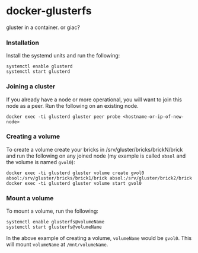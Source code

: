 # docker-glusterfs
gluster in a container.  or giac?

### Installation

Install the systemd units and run the following:

```
systemctl enable glusterd
systemctl start glusterd
```

### Joining a cluster

If you already have a node or more operational, you will want to join this node as a peer.
Run the following on an existing node.

```
docker exec -ti glusterd gluster peer probe <hostname-or-ip-of-new-node>
```

### Creating a volume

To create a volume create your bricks in /srv/gluster/bricks/brickN/brick and
run the following on any joined node (my example is called `absol` and the volume is named `gvol0`):

```
docker exec -ti glusterd gluster volume create gvol0 absol:/srv/gluster/bricks/brick1/brick absol:/srv/gluster/brick2/brick
docker exec -ti glusterd gluster volume start gvol0
```

### Mount a volume

To mount a volume, run the following:

```
systemctl enable glusterfs@volumeName
systemctl start glusterfs@volumeName
```

In the above example of creating a volume, `volumeName` would be `gvol0`.  This will mount `volumeName` at `/mnt/volumeName`.
